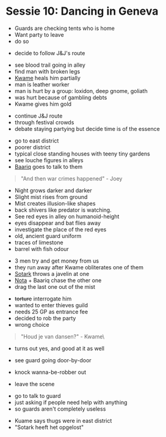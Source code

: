 # Sessie 10: Dancing in Geneva

- Guards are checking tents who is home
- Want party to leave
- do so

+ decide to follow J&J's route

- see blood trail going in alley
- find man with broken legs
- [Kwame](https://bookstack.hemels.me/books/Inquisitors/page/kwame) heals him partially
- man is leather worker
- man is hurt by a group: loxidon, deep gnome, goliath
- was hurt because of gambling debts
- Kwame gives him gold

+ continue J&J route
+ through festival crowds
+ debate staying partying but decide time is of the essence

- go to east district
- poorer district
- typical close standing houses with teeny tiny gardens
- see louche figures in alleys
- [Baariq](https://bookstack.hemels.me/books/Inquisitors/page/baariq) goes to talk to them

> "And then war crimes happened" - Joey

- Night grows darker and darker
- Slight mist rises from ground
- Mist creates illusion-like shapes
- back shivers like predator is watching.
- See red eyes in alley on humanoid-height
- eyes disappear and bat flies away
- investigate the place of the red eyes
- old, ancient guard uniform
- traces of limestone
- barrel with fish odour

+ 3 men try and get money from us
+ they run away after Kwame obliterates one of them
+ [Sotark](https://bookstack.hemels.me/books/Inquisitors/page/sotark) throws a javelin at one
+ [Nota](https://bookstack.hemels.me/books/Inquisitors/page/nota-deef) + Baariq chase the other one
+ drag the last one out of the mist

- ~~torture~~ interrogate him
- wanted to enter thieves guild
- needs 25 GP as entrance fee
- decided to rob the party
- wrong choice

> "Houd je van dansen?" - Kwame\

- turns out yes, and good at it as well

- see guard going door-by-door
- knock wanna-be-robber out
- leave the scene

+ go to talk to guard
+ just asking if people need help with anything
+ so guards aren't completely useless

- Kuame says thugs were in east district
- "Sotark heeft het opgelost"
